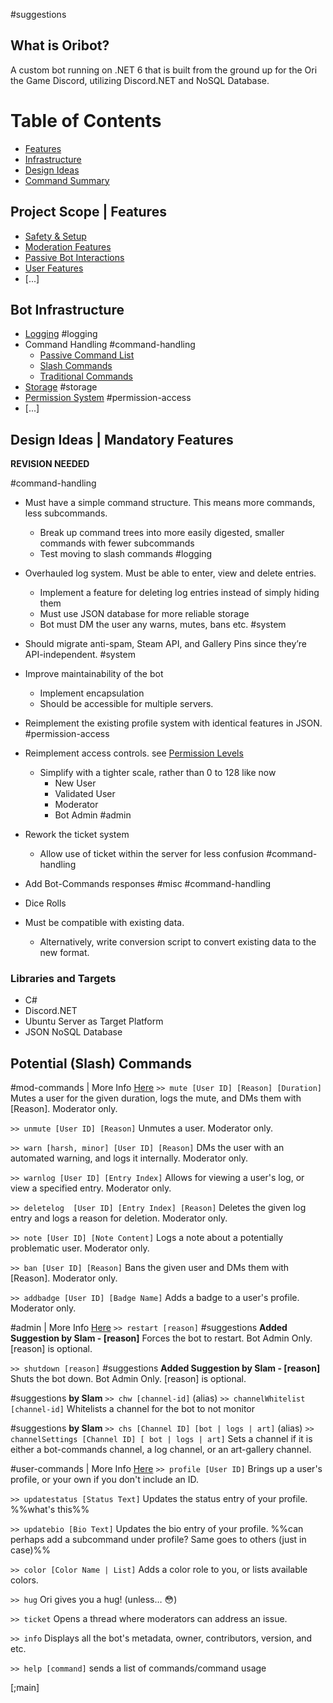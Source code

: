 #suggestions 

## What is Oribot?

A custom bot running on .NET 6 that is built from the ground up for the Ori the Game Discord, utilizing Discord.NET and NoSQL Database.


# Table of Contents
- [Features](#Project%20Scope%20|%20Features)
- [Infrastructure](#Bot%20Infrastructure)
- [Design Ideas](#Design%20Ideas%20|%20Mandatory%20Features)
- [Command Summary](#Potential%20(Slash)%20Commands)

## Project Scope | Features
- [Safety & Setup](Safety%20&%20Setup.md)
- [Moderation Features](Moderation%20Features.md)
- [Passive Bot Interactions](Passive%20Bot%20Interactions.md)
- [User Features](User%20Features.md)
- [...]

## Bot Infrastructure
- [Logging](Logging) #logging
- Command Handling #command-handling 
	- [Passive Command List](Passive%20Command%20List.md)
	- [Slash Commands](Slash%20Commands.md)
	- [Traditional Commands](Traditional%20Commands.md)
- [Storage](Storage) #storage 
- [Permission System](Permission%20System.md) #permission-access 
- [...]

## Design Ideas | Mandatory Features
**REVISION NEEDED**

#command-handling
- Must have a simple command structure. This means more commands, less subcommands. 
	- Break up command trees into more easily digested, smaller commands with fewer subcommands
	- Test moving to slash commands
#logging 
- Overhauled log system. Must be able to enter, view and delete entries.
	- Implement a feature for deleting log entries instead of simply hiding them
	- Must use JSON database for more reliable storage
	- Bot must DM the user any warns, mutes, bans etc.
#system
- Should migrate anti-spam, Steam API, and Gallery Pins since they’re API-independent.
#system 
- Improve maintainability of the bot
	- Implement encapsulation
	- Should be accessible for multiple servers.
- Reimplement the existing profile system with identical features in JSON.
#permission-access 
- Reimplement access controls. see [Permission Levels](Moderation%20Features#Permission%20Levels)
	- Simplify with a tighter scale, rather than 0 to 128 like now
		- New User
		- Validated User
		- Moderator
		- Bot Admin
#admin  
- Rework the ticket system
	- Allow use of ticket within the server for less confusion
#command-handling 
- Add Bot-Commands responses 
#misc #command-handling 
- Dice Rolls


- Must be compatible with existing data.
	- Alternatively, write conversion script to convert existing data to the new format.

### Libraries and Targets
- C#
- Discord.NET
- Ubuntu Server as Target Platform
- JSON NoSQL Database


## Potential (Slash) Commands

#mod-commands | More Info [Here](Moderation%20Features#Moderator%20Commands)
`>> mute [User ID] [Reason] [Duration]`
	Mutes a user for the given duration, logs the mute, and DMs them with [Reason]. Moderator only.

`>> unmute [User ID] [Reason]`
	Unmutes a user. Moderator only.

`>> warn [harsh, minor] [User ID] [Reason]`
	DMs the user with an automated warning, and logs it internally. Moderator only.

`>> warnlog [User ID] [Entry Index]`
	Allows for viewing a user's log, or view a specified entry. Moderator only.

`>> deletelog  [User ID] [Entry Index] [Reason]`
	Deletes the given log entry and logs a reason for deletion. Moderator only.

`>> note [User ID] [Note Content]`
	Logs a note about a potentially problematic user. Moderator only.

`>> ban [User ID] [Reason]`
	Bans the given user and DMs them with [Reason]. Moderator only.

`>> addbadge [User ID] [Badge Name]`
	Adds a badge to a user's profile. Moderator only.


#admin | More Info [Here](Moderation%20Features#Admin%20Commands)
`>> restart [reason]`  #suggestions **Added Suggestion by Slam - [reason]**
	Forces the bot to restart. Bot Admin Only. [reason] is optional.

`>> shutdown [reason]` #suggestions **Added Suggestion by Slam - [reason]**
	Shuts the bot down. Bot Admin Only. [reason] is optional.

#suggestions **by Slam**
`>> chw [channel-id]` (alias)
`>> channelWhitelist [channel-id]`
	Whitelists a channel for the bot to not monitor

#suggestions **by Slam**
`>> chs [Channel ID] [bot | logs | art]` (alias)
`>> channelSettings [Channel ID] [ bot | logs | art]`
	Sets a channel if it is either a bot-commands channel, a log channel, or an art-gallery channel.


#user-commands | More Info [Here](User%20Features)
`>> profile [User ID]`
	Brings up a user's profile, or your own if you don't include an ID.

`>> updatestatus [Status Text]`
	Updates the status entry of your profile. %%what's this%%

`>> updatebio [Bio Text]`
	Updates the bio entry of your profile.
%%can perhaps add a subcommand under profile? Same goes to others (just in case)%%

`>> color [Color Name | List]`
	Adds a color role to you, or lists available colors.

`>> hug`
	Ori gives you a hug! (unless… :flushed:)

`>> ticket`
	Opens a thread where moderators can address an issue.

`>> info`
	Displays all the bot's metadata, owner, contributors, version, and etc.

`>> help [command]`
	sends a list of commands/command usage

[;main]